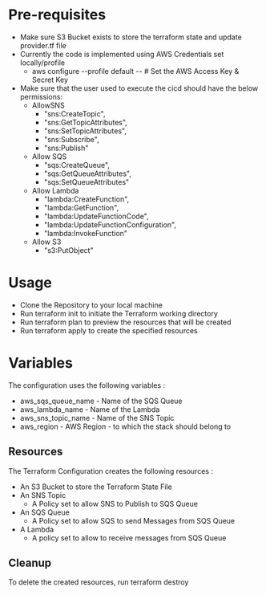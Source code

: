 # Pre-requisites 

- Make sure S3 Bucket exists to store the terraform state and update provider.tf file 
- Currently the code is implemented using AWS Credentials set locally/profile  
	- aws configure --profile default
	 			-- # Set the AWS Access Key & Secret Key 
- Make sure that the user used to execute the cicd should  have the below permissions:
	- AllowSNS 
		- "sns:CreateTopic",
        - "sns:GetTopicAttributes",
        - "sns:SetTopicAttributes",
        - "sns:Subscribe",
        - "sns:Publish"
	- Allow SQS 
		- "sqs:CreateQueue",
        - "sqs:GetQueueAttributes",
        - "sqs:SetQueueAttributes"
	- Allow Lambda
		- "lambda:CreateFunction",
        - "lambda:GetFunction",
        - "lambda:UpdateFunctionCode",
        - "lambda:UpdateFunctionConfiguration",
        - "lambda:InvokeFunction"
	- Allow S3 
		- "s3:PutObject"

# Usage

- Clone the Repository to your local machine 
- Run terraform init to initiate the Terraform working directory 
- Run terraform plan to preview the resources that will be created
- Run terraform apply to create the specified resources 

# Variables

The configuration uses the following variables :

- aws_sqs_queue_name - Name of the SQS Queue 
- aws_lambda_name - Name of the Lambda 
- aws_sns_topic_name - Name of the SNS Topic 
- aws_region - AWS Region - to which the stack should belong to 

## Resources
The Terraform Configuration creates the following resources : 

- An S3 Bucket to store the Terraform State File
- An SNS Topic 
	-  A Policy set to allow SNS to Publish to SQS Queue 
- An SQS Queue
	- A Policy set to allow SQS to send Messages from SQS Queue
- A Lambda 
	- A policy set to allow to receive messages from SQS Queue 

## Cleanup
To delete the created resources, run terraform destroy 
